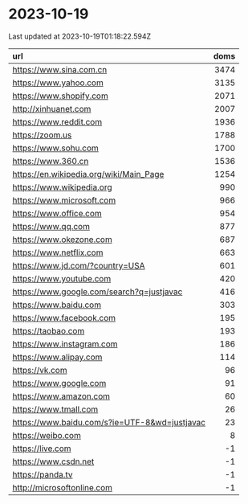 # 2023-10-19

<!-- BEGIN -->
Last updated at 2023-10-19T01:18:22.594Z

url | doms
:- | -:
https://www.sina.com.cn | 3474
https://www.yahoo.com | 3135
https://www.shopify.com | 2071
http://xinhuanet.com | 2007
https://www.reddit.com | 1936
https://zoom.us | 1788
https://www.sohu.com | 1700
https://www.360.cn | 1536
https://en.wikipedia.org/wiki/Main_Page | 1254
https://www.wikipedia.org | 990
https://www.microsoft.com | 966
https://www.office.com | 954
https://www.qq.com | 877
https://www.okezone.com | 687
https://www.netflix.com | 663
https://www.jd.com/?country=USA | 601
https://www.youtube.com | 420
https://www.google.com/search?q=justjavac | 416
https://www.baidu.com | 303
https://www.facebook.com | 195
https://taobao.com | 193
https://www.instagram.com | 186
https://www.alipay.com | 114
https://vk.com | 96
https://www.google.com | 91
https://www.amazon.com | 60
https://www.tmall.com | 26
https://www.baidu.com/s?ie=UTF-8&wd=justjavac | 23
https://weibo.com | 8
https://live.com | -1
https://www.csdn.net | -1
https://panda.tv | -1
http://microsoftonline.com | -1
<!-- END -->
